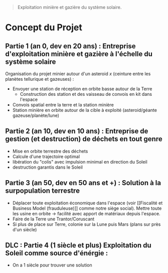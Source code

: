 > Exploitation minière et gazière du système solaire.
# Concept du  Projet
## Partie 1  (an 0, dev en 20 ans) : Entreprise d'exploitation minière et gazière à l'échelle du système solaire
Organisation du projet minier autour d'un asteroid *x* (ceinture entre les planètes tellurique et gazeuses) :
- Envoyer une station de réception en orbite basse autour de la Terre
	- Construction des station et des vaisseau de convois en kit dans l'espace
- Convois spatial entre la terre et la station minière
- Station minière en orbite autour de la cible à exploité (asteroid/géante gazeuse/planète/lune)
## Partie 2  (an 10, dev en 10 ans) : Entreprise de gestion (et destruction) de déchets en tout genre
- Mise en orbite terrestre des déchets
- Calcule d'une trajectoire optimal
- libération du "colis" avec impulsion minimal en direction du Soleil
- destruction garantis dans le Soleil
## Partie 3 (an 50, dev en 50 ans et +) : Solution à la surpopulation terrestre
- Déplacer toute exploitation économique dans l'espace (voir [[Fiscalité et Business Model (frauduleuse)]] comme notre siège social). Mettre toute les usine en orbite -> facilité avec apport de matériaux depuis l'espace.
- Faire de la Terre une Trantor/Coruscant
- Si plus de place sur Terre, colonie sur la Lune puis Mars (plans sur près d'un siècle)
## DLC : Partie 4 (1 siècle et plus)  Exploitation du Soleil comme source d'énérgie :
- On a 1 siècle pour trouver une solution

